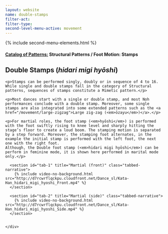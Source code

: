 ```yaml
---
layout: website
name: double-stamps
filter-act:
filter-type:
second-level-menu-active: movement
---
```

{% include second-menu-elements.html %}

<main class="page-content">
  <div class="text-container">
    <h4><a href="/movement/">Catalog of Patterns:</a> Structural Patterns / Foot Motion: Stamps</h4>
    <h2>Double Stamps (<em>hidari migi hyōshi</em>)</h2>


    <p>Stamps can be performed singly, doubly or in sequence of 4 to 16.  While single and double stamps fall in the category of Structural patterns, sequences of stamps constitute a Mimetic pattern.</p>

    <p>Most dances start with a single or double stamp, and most Noh performances conclude with a double stamp. Moreover, some single stamps are also integrated into some extended patterns such as the <a href="/movement/large-zigzag">Large zig-zag (<em>ōzayu</em>)</a>.</p>

    <p>For martial roles, the foot stamp (<em>hyōshi</em>) is performed with the foot swiftly rising to knee level and sharply hitting the stage’s floor to create a loud boom. The stamping motion is separated by a step forward. Moreover, the stamping foot alternates, in the example the initial stamp is performed with the left foot, the next one with the right foot.
    Although, the Double foot stamp (<em>hidari migi hyōshi</em>) can be perform in feminine mode, it is shown here performed in marital mode only.</p>

  </div>


<div class="tabs-container">
  <div class="tabs-container__links">
    <div class="wrapper">
      <div id="tabs"></div>
    </div>
  </div>
  <div class="tabs-container__content">
    <div class="wrapper">

      <section id="tab-1" title="Martial (front)" class="tabbed-narrative">
        {% include video-no-background.html src="http://d7rcwrflqckpu.cloudfront.net/Dance_sl/Kata-Han_hidari_migi_hyoshi_Front.mp4" %}
      </section>

      <section id="tab-2" title="Martial (side)" class="tabbed-narrative">
        {% include video-no-background.html src="http://d7rcwrflqckpu.cloudfront.net/Dance_sl/Kata-Han_hidari_migi_hyoshi_Side.mp4" %}
      </section>


    </div>
  </div>
</div>
</main>
